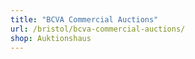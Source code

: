```yaml
---
title: "BCVA Commercial Auctions"
url: /bristol/bcva-commercial-auctions/
shop: Auktionshaus
---
```

